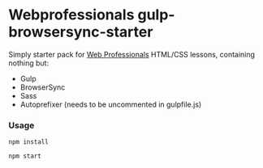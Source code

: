 # Webprofessionals gulp-browsersync-starter

Simply starter pack for [Web Professionals](https://web-professionals.ch/) HTML/CSS lessons, containing nothing but:
* Gulp
* BrowserSync
* Sass
* Autoprefixer (needs to be uncommented in gulpfile.js)

### Usage
```
npm install

npm start
```